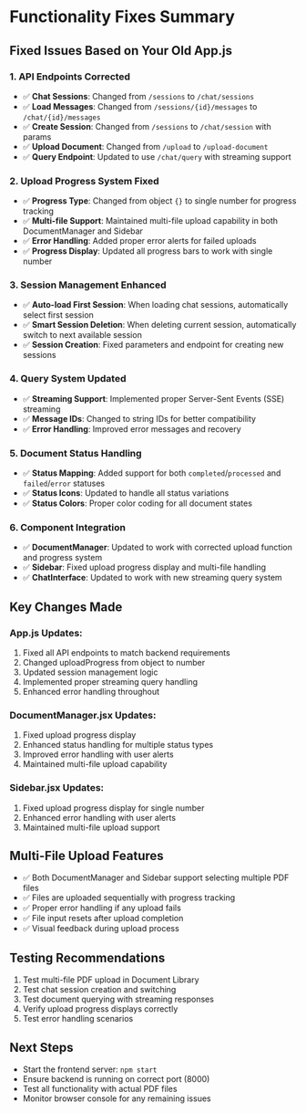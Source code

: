 # Functionality Fixes Summary

## Fixed Issues Based on Your Old App.js

### 1. **API Endpoints Corrected**
- ✅ **Chat Sessions**: Changed from `/sessions` to `/chat/sessions`
- ✅ **Load Messages**: Changed from `/sessions/{id}/messages` to `/chat/{id}/messages`
- ✅ **Create Session**: Changed from `/sessions` to `/chat/session` with params
- ✅ **Upload Document**: Changed from `/upload` to `/upload-document`
- ✅ **Query Endpoint**: Updated to use `/chat/query` with streaming support

### 2. **Upload Progress System Fixed**
- ✅ **Progress Type**: Changed from object `{}` to single number for progress tracking
- ✅ **Multi-file Support**: Maintained multi-file upload capability in both DocumentManager and Sidebar
- ✅ **Error Handling**: Added proper error alerts for failed uploads
- ✅ **Progress Display**: Updated all progress bars to work with single number

### 3. **Session Management Enhanced**
- ✅ **Auto-load First Session**: When loading chat sessions, automatically select first session
- ✅ **Smart Session Deletion**: When deleting current session, automatically switch to next available session
- ✅ **Session Creation**: Fixed parameters and endpoint for creating new sessions

### 4. **Query System Updated**
- ✅ **Streaming Support**: Implemented proper Server-Sent Events (SSE) streaming
- ✅ **Message IDs**: Changed to string IDs for better compatibility
- ✅ **Error Handling**: Improved error messages and recovery

### 5. **Document Status Handling**
- ✅ **Status Mapping**: Added support for both `completed`/`processed` and `failed`/`error` statuses
- ✅ **Status Icons**: Updated to handle all status variations
- ✅ **Status Colors**: Proper color coding for all document states

### 6. **Component Integration**
- ✅ **DocumentManager**: Updated to work with corrected upload function and progress system
- ✅ **Sidebar**: Fixed upload progress display and multi-file handling
- ✅ **ChatInterface**: Updated to work with new streaming query system

## Key Changes Made

### App.js Updates:
1. Fixed all API endpoints to match backend requirements
2. Changed uploadProgress from object to number
3. Updated session management logic
4. Implemented proper streaming query handling
5. Enhanced error handling throughout

### DocumentManager.jsx Updates:
1. Fixed upload progress display
2. Enhanced status handling for multiple status types
3. Improved error handling with user alerts
4. Maintained multi-file upload capability

### Sidebar.jsx Updates:
1. Fixed upload progress display for single number
2. Enhanced error handling with user alerts
3. Maintained multi-file upload support

## Multi-File Upload Features
- ✅ Both DocumentManager and Sidebar support selecting multiple PDF files
- ✅ Files are uploaded sequentially with progress tracking
- ✅ Proper error handling if any upload fails
- ✅ File input resets after upload completion
- ✅ Visual feedback during upload process

## Testing Recommendations
1. Test multi-file PDF upload in Document Library
2. Test chat session creation and switching
3. Test document querying with streaming responses
4. Verify upload progress displays correctly
5. Test error handling scenarios

## Next Steps
- Start the frontend server: `npm start`
- Ensure backend is running on correct port (8000)
- Test all functionality with actual PDF files
- Monitor browser console for any remaining issues
